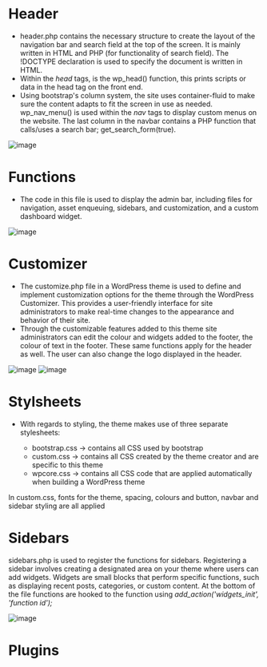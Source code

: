  <!--functions

header

footer

customizer - how its built

stylesheets (wp and mine) and enque assets

sidebars - coded and use--> 


# Header
- header.php contains the necessary structure to create the layout of the navigation bar and search field at the top of the screen. It is mainly written in HTML and PHP (for functionality of search field). The !DOCTYPE declaration is used to specify the document is written in HTML. 
- Within the _head_ tags, is the wp_head() function, this prints scripts or data in the head tag on the front end.
- Using bootstrap's column system, the site uses container-fluid to make sure the content adapts to fit the screen in use as needed. wp_nav_menu() is used within the _nav_ tags to display custom menus on the website. The last column in the navbar contains a PHP function that calls/uses a search bar; get_search_form(true). 

![image](https://github.com/kaiap16/ICA-Website-Assignment/assets/106373404/ff0a9dee-62f0-4c39-8b6c-ad0f168f76b1)


# Functions
- The code in this file is used to display the admin bar, including files for navigation, asset enqueuing, sidebars, and customization, and a custom dashboard widget.
  
![image](https://github.com/kaiap16/ICA-Website-Assignment/assets/106373404/4828aff7-62b1-4983-a88c-b41911109171)


# Customizer
- The customize.php file in a WordPress theme is  used to define and implement customization options for the theme through the WordPress Customizer. This provides a user-friendly interface for site administrators to make real-time changes to the appearance and behavior of their site.
- Through the customizable features added to this theme site administrators can edit the colour and widgets added to the footer, the colour of text in the footer. These same functions apply for the header as well. The user can also change the logo displayed in the header.
  
 ![image](https://github.com/kaiap16/ICA-Website-Assignment/assets/106373404/14f852a9-c75a-4265-877c-88bdc625a349)
 ![image](https://github.com/kaiap16/ICA-Website-Assignment/assets/106373404/f9436fbe-ec91-46c7-8e31-92c097299cce)

# Stylsheets
- With regards to styling, the theme makes use of three separate stylesheets:
  
	- bootstrap.css -> contains all CSS used by bootstrap
	- custom.css -> contains all CSS created by the theme creator and are specific to this theme
	- wpcore.css -> contains all CSS code that are applied automatically when building a WordPress theme

In custom.css, fonts for the theme, spacing, colours and button, navbar and sidebar styling are all applied 

# Sidebars
sidebars.php is used to register the functions for sidebars. Registering a sidebar involves creating a designated area on your theme where users can add widgets. Widgets are small blocks that perform specific functions, such as displaying recent posts, categories, or custom content. At the bottom of the file functions are hooked to the function using _add_action('widgets_init', 'function id');_

![image](https://github.com/kaiap16/ICA-Website-Assignment/assets/106373404/3083f26a-4347-41f6-b9e5-69429ed6d8cd)

# Plugins

